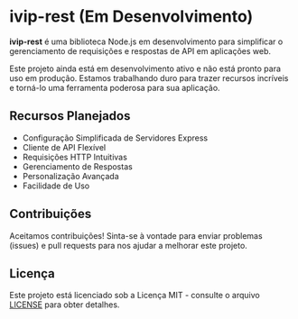 # ivip-rest (Em Desenvolvimento)

**ivip-rest** é uma biblioteca Node.js em desenvolvimento para simplificar o gerenciamento de requisições e respostas de API em aplicações web.

Este projeto ainda está em desenvolvimento ativo e não está pronto para uso em produção. Estamos trabalhando duro para trazer recursos incríveis e torná-lo uma ferramenta poderosa para sua aplicação.

## Recursos Planejados

- Configuração Simplificada de Servidores Express
- Cliente de API Flexível
- Requisições HTTP Intuitivas
- Gerenciamento de Respostas
- Personalização Avançada
- Facilidade de Uso

## Contribuições

Aceitamos contribuições! Sinta-se à vontade para enviar problemas (issues) e pull requests para nos ajudar a melhorar este projeto.

## Licença

Este projeto está licenciado sob a Licença MIT - consulte o arquivo [LICENSE](LICENSE) para obter detalhes.

